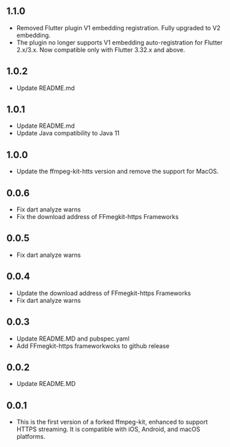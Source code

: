 
## 1.1.0
- Removed Flutter plugin V1 embedding registration. Fully upgraded to V2 embedding.
- The plugin no longer supports V1 embedding auto-registration for Flutter 2.x/3.x. Now compatible only with Flutter 3.32.x and above.

## 1.0.2
- Update README.md

## 1.0.1
- Update README.md
- Update Java compatibility to Java 11

## 1.0.0
- Update the ffmpeg-kit-htts version and remove the support for MacOS.

## 0.0.6
- Fix dart analyze warns
- Fix the download address of FFmegkit-https Frameworks

## 0.0.5 
- Fix dart analyze warns

## 0.0.4 
- Update the download address of FFmegkit-https Frameworks
- Fix dart analyze warns

## 0.0.3 
- Update README.MD and pubspec.yaml
- Add FFmegkit-https frameworkwoks to github release

## 0.0.2 
- Update README.MD

## 0.0.1 
- This is the first version of a forked ffmpeg-kit, enhanced to support HTTPS streaming. It is compatible with iOS, Android, and macOS platforms.